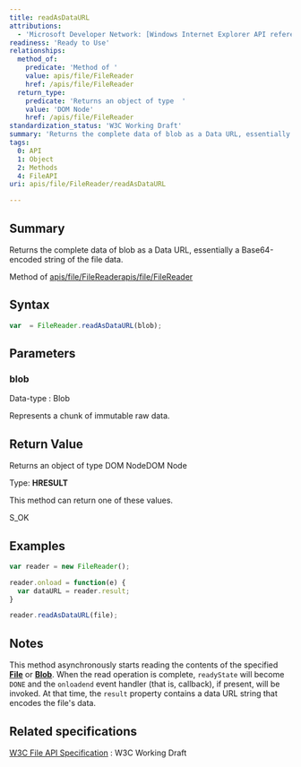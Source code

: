 ```yaml
---
title: readAsDataURL
attributions:
  - 'Microsoft Developer Network: [Windows Internet Explorer API reference Article](http://msdn.microsoft.com/en-us/library/ie/hh828809%28v=vs.85%29.aspx)'
readiness: 'Ready to Use'
relationships:
  method_of:
    predicate: 'Method of '
    value: apis/file/FileReader
    href: /apis/file/FileReader
  return_type:
    predicate: 'Returns an object of type  '
    value: 'DOM Node'
    href: /apis/file/FileReader
standardization_status: 'W3C Working Draft'
summary: 'Returns the complete data of blob as a Data URL, essentially a Base64-encoded string of the file data.'
tags:
  0: API
  1: Object
  2: Methods
  4: FileAPI
uri: apis/file/FileReader/readAsDataURL

---
```

## <span>Summary</span>

Returns the complete data of blob as a Data URL, essentially a Base64-encoded string of the file data.

Method of [apis/file/FileReader](/apis/file/FileReader)[apis/file/FileReader](/apis/file/FileReader)

## <span>Syntax</span>

``` js
var  = FileReader.readAsDataURL(blob);
```

## <span>Parameters</span>

### <span>blob</span>

 Data-type
:   Blob

 Represents a chunk of immutable raw data.

## <span>Return Value</span>

Returns an object of type DOM NodeDOM Node

Type: **HRESULT**

This method can return one of these values.

S\_OK

## <span>Examples</span>

``` js
var reader = new FileReader();

reader.onload = function(e) {
  var dataURL = reader.result;
}

reader.readAsDataURL(file);
```

## <span>Notes</span>

This method asynchronously starts reading the contents of the specified [**File**](/apis/file/File) or [**Blob**](/apis/file/Blob). When the read operation is complete, `readyState` will become `DONE` and the `onloadend` event handler (that is, callback), if present, will be invoked. At that time, the `result` property contains a data URL string that encodes the file's data.

## <span>Related specifications</span>

[W3C File API Specification](http://www.w3.org/TR/FileAPI)
:   W3C Working Draft
